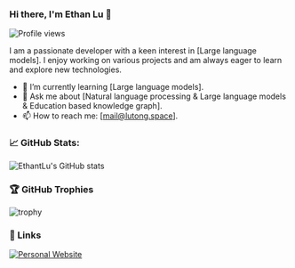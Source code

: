 ### Hi there, I'm Ethan Lu 👋

![Profile views](https://gpvc.arturio.dev/EthantLu)

I am a passionate developer with a keen interest in [Large language models]. I enjoy working on various projects and am always eager to learn and explore new technologies.

- 🌱 I’m currently learning [Large language models].
- 💬 Ask me about [Natural language processing & Large language models & Education based knowledge graph].
- 📫 How to reach me: [mail@lutong.space].


### 📈 GitHub Stats:

![EthantLu's GitHub stats](https://github-readme-stats.vercel.app/api?username=EthantLu&show_icons=true&theme=radical)

### 🏆 GitHub Trophies

![trophy](https://github-profile-trophy.vercel.app/?username=EthantLu&theme=onedark)

### 🔗 Links
[![Personal Website](https://img.shields.io/badge/-Website-black?style=flat-square&logo=web)](https://lutong.space)

